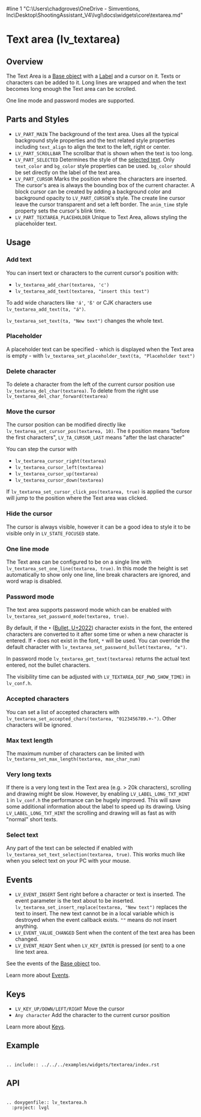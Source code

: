 #line 1 "C:\\Users\\chadgroves\\OneDrive - Simventions, Inc\\Desktop\\ShootingAssistant_V4\\lvgl\\docs\\widgets\\core\\textarea.md"
# Text area (lv_textarea)

## Overview

The Text Area is a [Base object](widgets/obj) with a [Label](/widgets/core/label) and a cursor on it.
Texts or characters can be added to it.
Long lines are wrapped and when the text becomes long enough the Text area can be scrolled.

One line mode and password modes are supported.

## Parts and Styles
- `LV_PART_MAIN` The background of the text area. Uses all the typical background style properties and the text related style properties including `text_align` to align the text to the left, right or center.
- `LV_PART_SCROLLBAR` The scrollbar that is shown when the text is too long.
- `LV_PART_SELECTED` Determines the style of the [selected text](/widgets/core/label.html#text-selection). Only `text_color` and `bg_color` style properties can be used. `bg_color` should be set directly on the label of the text area.
- `LV_PART_CURSOR` Marks the position where the characters are inserted. The cursor's area is always the bounding box of the current character.
A block cursor can be created by adding a background color and background opacity to `LV_PART_CURSOR`'s style. The create line cursor leave the cursor transparent and set a left border.
The `anim_time` style property sets the cursor's blink time.
- `LV_PART_TEXTAREA_PLACEHOLDER` Unique to Text Area, allows styling the placeholder text.

## Usage

### Add text

You can insert text or characters to the current cursor's position with:

- `lv_textarea_add_char(textarea, 'c')`
- `lv_textarea_add_text(textarea, "insert this text")`

To add wide characters like `'á'`, `'ß'` or CJK characters use `lv_textarea_add_text(ta, "á")`.

`lv_textarea_set_text(ta, "New text")` changes the whole text.

### Placeholder

A placeholder text can be specified - which is displayed when the Text area is empty - with `lv_textarea_set_placeholder_text(ta, "Placeholder text")`

### Delete character

To delete a character from the left of the current cursor position use `lv_textarea_del_char(textarea)`.
To delete from the right use `lv_textarea_del_char_forward(textarea)`

### Move the cursor

The cursor position can be modified directly like `lv_textarea_set_cursor_pos(textarea, 10)`.
The `0` position means "before the first characters",
`LV_TA_CURSOR_LAST` means "after the last character"

You can step the cursor with
- `lv_textarea_cursor_right(textarea)`
- `lv_textarea_cursor_left(textarea)`
- `lv_textarea_cursor_up(textarea)`
- `lv_textarea_cursor_down(textarea)`

If `lv_textarea_set_cursor_click_pos(textarea, true)` is applied the cursor will jump to the position where the Text area was clicked.

### Hide the cursor
The cursor is always visible, however it can be a good idea to style it to be visible only in `LV_STATE_FOCUSED` state.

### One line mode
The Text area can be configured to be on a single line with `lv_textarea_set_one_line(textarea, true)`.
In this mode the height is set automatically to show only one line, line break characters are ignored, and word wrap is disabled.

### Password mode
The text area supports password mode which can be enabled with `lv_textarea_set_password_mode(textarea, true)`.

By default, if the `•` ([Bullet, U+2022](http://www.fileformat.info/info/unicode/char/2022/index.htm)) character exists in the font, the entered characters are converted to it after some time or when a new character is entered. If `•` does not exist in the font, `*` will be used. You can override the default character with `lv_textarea_set_password_bullet(textarea, "x")`.

In password mode `lv_textarea_get_text(textarea)` returns the actual text entered, not the bullet characters.

The visibility time can be adjusted with `LV_TEXTAREA_DEF_PWD_SHOW_TIME)` in `lv_conf.h`.

### Accepted characters
You can set a list of accepted characters with `lv_textarea_set_accepted_chars(textarea, "0123456789.+-")`.
Other characters will be ignored.

### Max text length
The maximum number of characters can be limited with `lv_textarea_set_max_length(textarea, max_char_num)`


### Very long texts
If there is a very long text in the Text area (e.g. > 20k characters), scrolling and drawing might be slow.
However, by enabling `LV_LABEL_LONG_TXT_HINT   1` in `lv_conf.h` the performance can be hugely improved.
This will save some additional information about the label to speed up its drawing.
Using `LV_LABEL_LONG_TXT_HINT` the scrolling and drawing will as fast as with "normal" short texts.

### Select text
Any part of the text can be selected if enabled with `lv_textarea_set_text_selection(textarea, true)`.
This works much like when you select text on your PC with your mouse.

## Events
- `LV_EVENT_INSERT` Sent right before a character or text is inserted.
The event parameter is the text about to be inserted. `lv_textarea_set_insert_replace(textarea, "New text")` replaces the text to insert.
The new text cannot be in a local variable which is destroyed when the event callback exists. `""` means do not insert anything.
- `LV_EVENT_VALUE_CHANGED` Sent when the content of the text area has been changed.
- `LV_EVENT_READY` Sent when `LV_KEY_ENTER` is pressed (or sent) to a one line text area.

See the events of the [Base object](/widgets/obj) too.

Learn more about [Events](/overview/event).

## Keys
- `LV_KEY_UP/DOWN/LEFT/RIGHT` Move the cursor
- `Any character` Add the character to the current cursor position

Learn more about [Keys](/overview/indev).

## Example

```eval_rst

.. include:: ../../../examples/widgets/textarea/index.rst

```

## API

```eval_rst

.. doxygenfile:: lv_textarea.h
  :project: lvgl

```
